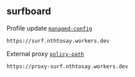 ## surfboard

Profile update [`managed-config`](https://raw.githubusercontent.com/nthtosayabc/conf/surf/profile)
```
https://surf.nthtosay.workers.dev
```

External proxy [`policy-path`](https://raw.githubusercontent.com/nthtosayabc/conf/surf/proxy)
```
https://proxy-surf.nthtosay.workers.dev
```
